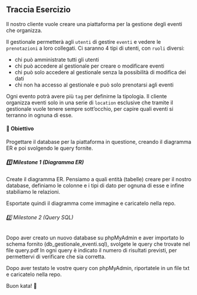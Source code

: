 ## Traccia Esercizio
Il nostro cliente vuole creare una  piattaforma per la gestione degli eventi che organizza.

Il gestionale permetterà agli <code>utenti</code> di gestire <code>eventi</code> e vedere le <code>prenotazioni</code> a loro collegati. 
Ci saranno 4 tipi di utenti, con <code>ruoli</code> diversi: 
- chi può amministrate tutti gli utenti
- chi può accedere al gestionale per creare o modificare eventi
- chi può solo accedere al gestionale senza la possibilità di modifica dei dati
- chi non ha accesso al gestionale e può solo prenotarsi agli eventi

Ogni evento potrà avere più <code>tag</code> per definirne la tipologia.
Il cliente organizza eventi solo in una serie di <code>location</code> esclusive che tramite il gestionale vuole tenere sempre sott’occhio, per capire quali eventi si terranno in ognuna di esse.

#### 🎯 Obiettivo
Progettare il database per la piattaforma in questione, creando il diagramma ER  e poi svolgendo le query fornite.

##### 1️⃣ Milestone 1 (Diagramma ER)
Create il diagramma ER. Pensiamo a quali entità (tabelle) creare per il nostro database, definiamo le colonne e i tipi di dato per ognuna di esse e infine stabiliamo le relazioni.

Esportate quindi il diagramma come immagine e caricatelo nella repo.

###### 2️⃣ Milestone 2 (Query SQL)
Dopo aver creato un nuovo database su phpMyAdmin e aver importato lo schema fornito (db_gestionale_eventi.sql), svolgete le query che trovate nel file query.pdf
In ogni query è indicato il numero di risultati previsti, per permettervi di verificare che sia corretta.

Dopo aver testato le vostre query con phpMyAdmin, riportatele in un file txt e caricatelo nella repo.

Buon kata! 🥷